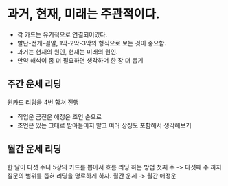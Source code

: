 # 과거, 현재, 미래는 주관적이다.
- 각 카드는 유기적으로 연결되어있다.
- 발단-전개-결말, 1막-2막-3막의 형식으로 보는 것이 중요함.
- 과거는 현재의 원인, 현재는 미래의 원인.
- 만약 해석이 좀 더 필요하면 생각하며 한 장 더 뽑기

## 주간 운세 리딩
원카드 리딩을 4번 합쳐 진행
- 직업운 금전운 애정운 조언 순으로
- 조언은 있는 그대로 받아들이지 말고 여러 상징도 포함해서 생각해보기
## 월간 운세 리딩
한 달이 다섯 주니 5장의 카드를 뽑아서 흐름 리딩 하는 방법
첫째 주 -> 다섯째 주 까지
질문의 범위를 좁혀 리딩을 명료하게 하자.
월간 운세 -> 월간 애정운
